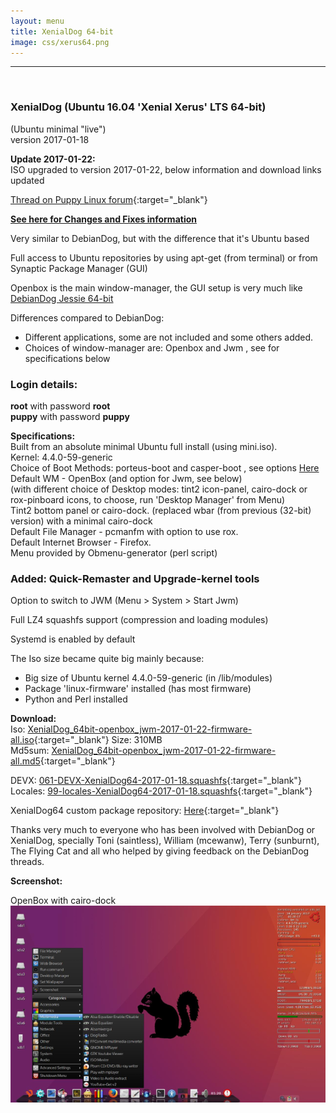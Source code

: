 ```yaml
---
layout: menu
title: XenialDog 64-bit
image: css/xerus64.png
---
```


---
<br>

### XenialDog (Ubuntu 16.04 'Xenial Xerus' LTS 64-bit)   
(Ubuntu minimal "live")     
version 2017-01-18   

**Update 2017-01-22:**         
ISO upgraded to version 2017-01-22, below information and download links updated        

[Thread on Puppy Linux forum](http://murga-linux.com/puppy/viewtopic.php?t=109476){:target="_blank"}   

**[See here for Changes and Fixes information](http://murga-linux.com/puppy/viewtopic.php?p=939927#939927)**   

Very similar to DebianDog, but with the difference that it's Ubuntu based

Full access to Ubuntu repositories by using apt-get (from terminal) or from Synaptic Package Manager (GUI)

Openbox is the main window-manager, the GUI setup is very much like [DebianDog Jessie 64-bit](zz02debiandog64.html)

Differences compared to DebianDog:
    
- Different applications, some are not included and some others added.    
- Choices of window-manager are: Openbox and Jwm , see for specifications below    

### Login details:    
**root** with password **root**        
**puppy** with password **puppy**    

**Specifications:**    
Built from an absolute minimal Ubuntu full install (using mini.iso).    
Kernel: 4.4.0-59-generic    
Choice of Boot Methods: porteus-boot and casper-boot , see options [Here](https://github.com/DebianDog/xenialdog/wiki)   
Default WM - OpenBox (and option for Jwm, see below)    
(with different choice of Desktop modes: tint2 icon-panel, cairo-dock or rox-pinboard icons, to choose, run 'Desktop Manager' from Menu)    
Tint2 bottom panel or cairo-dock.
(replaced wbar (from previous (32-bit) version) with a minimal cairo-dock       
Default File Manager - pcmanfm with option to use rox.    
Default Internet Browser - Firefox.    
Menu provided by Obmenu-generator (perl script)   

### Added: Quick-Remaster and Upgrade-kernel tools    
 
Option to switch to JWM (Menu > System > Start Jwm)    

Full LZ4 squashfs support (compression and loading modules)    

Systemd is enabled by default      

The Iso size became quite big mainly because:    
- Big size of Ubuntu kernel 4.4.0-59-generic (in /lib/modules)    
- Package 'linux-firmware' installed (has most firmware)        
- Python and Perl installed    

**Download:**   
Iso: [XenialDog_64bit-openbox_jwm-2017-01-22-firmware-all.iso](https://github.com/DebianDog/xenialdog/releases/download/v0.2/XenialDog_64bit-openbox_jwm-2017-01-22-firmware-all.iso){:target="_blank"} Size: 310MB           
Md5sum: [XenialDog_64bit-openbox_jwm-2017-01-22-firmware-all.md5](https://github.com/DebianDog/xenialdog/releases/download/v0.2/XenialDog_64bit-openbox_jwm-2017-01-22-firmware-all.md5){:target="_blank"}

DEVX: [061-DEVX-XenialDog64-2017-01-18.squashfs](https://github.com/DebianDog/xenialdog/releases/download/v2.0/61-DEVX-XenialDog64-2017-01-18.squashfs){:target="_blank"}       
Locales: [99-locales-XenialDog64-2017-01-18.squashfs](https://github.com/DebianDog/xenialdog/releases/download/v2.0/99-locales-XenialDog64-2017-01-18.squashfs){:target="_blank"}   

XenialDog64 custom package repository:  [Here](https://debiandog.github.io/xenialdog/Packages64/){:target="_blank"}      

Thanks very much to everyone who has been involved with DebianDog or XenialDog, specially Toni (saintless), William (mcewanw), Terry (sunburnt), The Flying Cat and all who helped by giving feedback on the DebianDog threads.

**Screenshot:**         
      
OpenBox with cairo-dock         
![OpenBox](images/xendog64_cairo-dock.png) 


